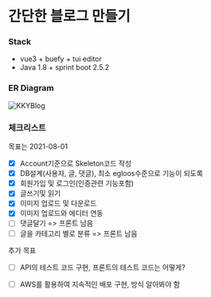 간단한 블로그 만들기
=============

### Stack
- vue3 + buefy + tui editor
- Java 1.8 + sprint boot 2.5.2

### ER Diagram
![KKYBlog](https://user-images.githubusercontent.com/18114747/126662604-a8329746-70ed-4246-bed2-b48d6efa588e.jpg)

### 체크리스트
목표는 2021-08-01
- [x] Account기준으로 Skeleton코드 작성
- [x] DB설계(사용자, 글, 댓글), 최소 egloos수준으로 기능이 되도록
- [x] 회원가입 및 로그인(인증관련 기능포함)
- [x] 글쓰기및 읽기
- [x] 이미지 업로드 및 다운로드
- [x] 이미지 업로드와 에디터 연동 
- [ ] 댓글달기 => 프론트 남음
- [ ] 글을 카테고리 별로 분류 => 프론트 남음 
  
추가 목표
- [ ] API의 테스트 코드 구현, 프론트의 테스트 코드는 어떻게?
- [ ] AWS를 활용하여 지속적인 배포 구현, 방식 알아봐야 함

